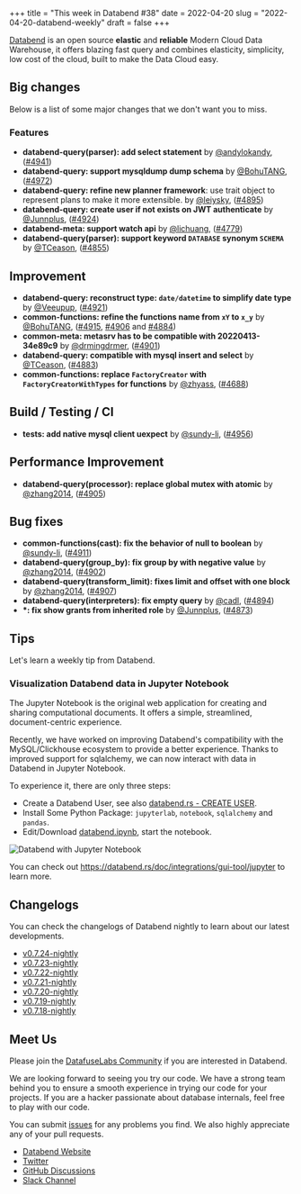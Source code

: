 +++
title = "This week in Databend #38"
date = 2022-04-20
slug = "2022-04-20-databend-weekly"
draft = false
+++

[Databend](https://github.com/datafuselabs/databend) is an open source **elastic** and **reliable** Modern Cloud Data Warehouse, it offers blazing fast query and combines elasticity, simplicity, low cost of the cloud, built to make the Data Cloud easy.

## Big changes

Below is a list of some major changes that we don't want you to miss.

### Features

- **databend-query(parser): add select statement** by [@andylokandy](https://github.com/andylokandy), ([#4941](https://github.com/datafuselabs/databend/pull/4941))
- **databend-query: support mysqldump dump schema** by [@BohuTANG](https://github.com/BohuTANG), ([#4972](https://github.com/datafuselabs/databend/pull/4972))
- **databend-query: refine new planner framework**: use trait object to represent plans to make it more extensible. by [@leiysky](https://github.com/leiysky), ([#4895](https://github.com/datafuselabs/databend/pull/4895))
- **databend-query: create user if not exists on JWT authenticate** by [@Junnplus](https://github.com/Junnplus), ([#4924](https://github.com/datafuselabs/databend/pull/4924))
- **databend-meta: support watch api** by [@lichuang](https://github.com/lichuang), ([#4779](https://github.com/datafuselabs/databend/pull/4779))
- **databend-query(parser): support keyword `DATABASE` synonym `SCHEMA`** by [@TCeason](https://github.com/TCeason), ([#4855](https://github.com/datafuselabs/databend/pull/4855))

## Improvement

- **databend-query: reconstruct type: `date/datetime` to simplify date type** by [@Veeupup](https://github.com/Veeupup), ([#4921](https://github.com/datafuselabs/databend/pull/4921))
- **common-functions: refine the functions name from `xY` to `x_y`** by [@BohuTANG](https://github.com/BohuTANG), ([#4915](https://github.com/datafuselabs/databend/pull/4915), [#4906](https://github.com/datafuselabs/databend/pull/4906) and [#4884](https://github.com/datafuselabs/databend/pull/4884))
- **common-meta: metasrv has to be compatible with 20220413-34e89c9** by [@drmingdrmer](https://github.com/drmingdrmer ), ([#4901](https://github.com/datafuselabs/databend/pull/4901))
- **databend-query: compatible with mysql insert and select** by [@TCeason](https://github.com/TCeason), ([#4883](https://github.com/datafuselabs/databend/pull/4883))
- **common-functions: replace `FactoryCreator` with `FactoryCreatorWithTypes` for functions** by [@zhyass](https://github.com/zhyass), ([#4688](https://github.com/datafuselabs/databend/pull/4688))

## Build / Testing / CI

- **tests: add native mysql client uexpect** by [@sundy-li](https://github.com/sundy-li), ([#4956](https://github.com/datafuselabs/databend/pull/4956))

## Performance Improvement

- **databend-query(processor): replace global mutex with atomic** by [@zhang2014](https://github.com/zhang2014), ([#4905](https://github.com/datafuselabs/databend/pull/4905))

## Bug fixes

- **common-functions(cast): fix the behavior of null to boolean** by [@sundy-li](https://github.com/sundy-li), ([#4911](https://github.com/datafuselabs/databend/pull/4911))
- **databend-query(group_by): fix group by with negative value** by [@zhang2014](https://github.com/zhang2014), ([#4902](https://github.com/datafuselabs/databend/pull/4902))
- **databend-query(transform_limit): fixes limit and offset with one block** by [@zhang2014](https://github.com/zhang2014), ([#4907](https://github.com/datafuselabs/databend/pull/4907))
- **databend-query(interpreters): fix empty query** by [@cadl](https://github.com/cadl), ([#4894](https://github.com/datafuselabs/databend/pull/4894))
- **\*: fix show grants from inherited role** by [@Junnplus](https://github.com/Junnplus), ([#4873](https://github.com/datafuselabs/databend/pull/4873))

## Tips

Let's learn a weekly tip from Databend.

### Visualization Databend data in Jupyter Notebook

The Jupyter Notebook is the original web application for creating and sharing computational documents. It offers a simple, streamlined, document-centric experience.

Recently, we have worked on improving Databend's compatibility with the MySQL/Clickhouse ecosystem to provide a better experience. Thanks to improved support for sqlalchemy, we can now interact with data in Databend in Jupyter Notebook.

To experience it, there are only three steps:

- Create a Databend User, see also [databend.rs - CREATE USER](https://databend.rs/doc/reference/sql/ddl/user/user-create-user).
- Install Some Python Package: `jupyterlab`, `notebook`, `sqlalchemy` and `pandas`.
- Edit/Download [databend.ipynb](https://datafuse-1253727613.cos.ap-hongkong.myqcloud.com/integration/databend.ipynb), start the notebook.

![Databend with Jupyter Notebook](https://datafuse-1253727613.cos.ap-hongkong.myqcloud.com/integration/integration-gui-jupyter.png)

You can check out <https://databend.rs/doc/integrations/gui-tool/jupyter> to learn more.

## Changelogs

You can check the changelogs of Databend nightly to learn about our latest developments.

- [v0.7.24-nightly](https://github.com/datafuselabs/databend/releases/tag/v0.7.24-nightly)
- [v0.7.23-nightly](https://github.com/datafuselabs/databend/releases/tag/v0.7.23-nightly)
- [v0.7.22-nightly](https://github.com/datafuselabs/databend/releases/tag/v0.7.22-nightly)
- [v0.7.21-nightly](https://github.com/datafuselabs/databend/releases/tag/v0.7.21-nightly)
- [v0.7.20-nightly](https://github.com/datafuselabs/databend/releases/tag/v0.7.20-nightly)
- [v0.7.19-nightly](https://github.com/datafuselabs/databend/releases/tag/v0.7.19-nightly)
- [v0.7.18-nightly](https://github.com/datafuselabs/databend/releases/tag/v0.7.18-nightly)

## Meet Us

Please join the [DatafuseLabs Community](https://github.com/datafuselabs/) if you are interested in Databend.

We are looking forward to seeing you try our code. We have a strong team behind you to ensure a smooth experience in trying our code for your projects.
If you are a hacker passionate about database internals, feel free to play with our code.

You can submit [issues](https://github.com/datafuselabs/databend/issues) for any problems you find. We also highly appreciate any of your pull requests.

- [Databend Website](https://databend.rs)
- [Twitter](https://twitter.com/Datafuse_Labs)
- [GitHub Discussions](https://github.com/datafuselabs/databend/discussions)
- [Slack Channel](https://link.databend.rs/join-slack)
